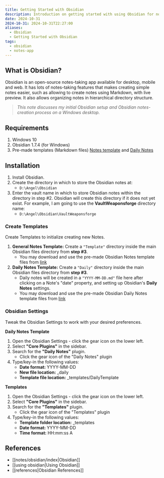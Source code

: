 ```yaml
---
title: Getting Started with Obsidian
description: Introduction on getting started with using Obsidian for notes-taking
date: 2024-10-31
2024-10-31: 2024-10-31T22:27:00
aliases:
  - Obsidian
  - Getting Started with Obsidian
tags:
  - obsidian
  - notes-app
---
```

## What is Obsidian?

Obsidian is an open-source notes-taking app available for desktop, mobile and web. It has lots of  notes-taking features that makes creating simple notes easier, such as allowing to create notes using Markdown, with live preview. It also allows organizing notes in hierarchical directory structure.

> *This note discusses my initial Obsidian setup and Obsidian notes-creation process on a Windows desktop.*
>
## Requirements

1. Windows 10
2. Obsidian 1.7.4 (for Windows)
3. Pre-made templates (Markdown files) [Notes template](https://drive.google.com/file/d/19nFCXQFle9VdR8IVlxjhvkVBX15yCuBz/view?usp=sharing) and  [Daily Notes](https://drive.google.com/file/d/1fGSSFIWnK4eTBDFZNy3T21OCu2vSwXnh/view?usp=sharing)

## Installation

1. Install Obsidian.
2. Create the directory in which to store the Obsidian notes at:
   - `D:\Angel\Obsidian`
3. Enter the vault name in which to store Obsidian notes within the directory in step #2. Obsidian will create this directory if it does not yet exist. For example, I am going to use the **VaultWeaponsforge** directory name:
   - `D:\Angel\Obsidian\VaultWeaponsforge`

### Create Templates

Create Templates to initialize creating new Notes.

1. **General Notes Template:** Create a `"Template"` directory inside the main Obsidian files directory from **step #3**.
   - You may download and use the pre-made Obsidian Notes template files from [link](https://drive.google.com/file/d/19nFCXQFle9VdR8IVlxjhvkVBX15yCuBz/view?usp=sharing)
2. **Daily Notes Template:** Create a `"Daily"` directory inside the main Obsidian files directory from **step #3**.
   - Daily notes will be created in a `"YYYY-MM-DD.md"` file here after clicking on a Note's "date" property, and setting up Obsidian's **Daily Notes** settings.
   - You may download and use the pre-made Obsidian Daily Notes template files from [link](https://drive.google.com/file/d/1fGSSFIWnK4eTBDFZNy3T21OCu2vSwXnh/view?usp=sharing)

### Obsidian Settings

Tweak the Obsidian Settings to work with your desired preferences.

**Daily Notes Template**

1. Open the Obsidian Settings - click the gear icon on the lower left.
2. Select **"Core Plugins"** in the sidebar.
3. Search for the **"Daily Notes"** plugin.
   - Click the gear icon of the "Daily Notes" plugin
4. Type/key-in the following values:
   - **Date format:** YYYY-MM-DD
   - **New file location:** \_daily
   - **Template file location:** \_templates/DailyTemplate

**Templates**

1. Open the Obsidian Settings - click the gear icon on the lower left.
2. Select **"Core Plugins"** in the sidebar.
3. Search for the **"Templates"** plugin.
   - Click the gear icon of the "Templates" plugin
4. Type/key-in the following values:
   - **Template folder location:** \_templates
   - **Date format:** YYYY-MM-DD
   - **Time format:** HH:mm:ss A

## References

- [[notes/obsidian/index|Obsidian]]
- [[using obsidian|Using Obsidian]]
- [[references|Obsidian References]]
